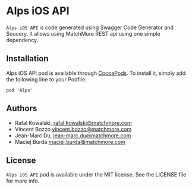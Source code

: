 # Alps iOS API

`Alps iOS API` is code generated using Swagger Code Generator and Soucery. It allows using MatchMore REST api using one simple dependency.

## Installation

Alps iOS API pod is available through [CocoaPods](http://cocoapods.org). To install it,
simply add the following line to your Podfile:

`pod 'Alps'`

## Authors

-   Rafal Kowalski, rafal.kowalski@matchmore.com
-   Vincent Bozzo vincent.bozzo@matchmore.com
-   Jean-Marc Du, jean-marc.du@matchmore.com
-   Maciej Burda maciej.burda@matchmore.com

## License

`Alps iOS API` pod is available under the MIT license. See the LICENSE file for more info.
